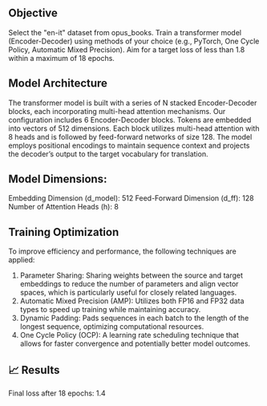 ## Objective
Select the "en-it" dataset from opus_books.
Train a transformer model (Encoder-Decoder) using methods of your choice (e.g., PyTorch, One Cycle Policy, Automatic Mixed Precision).
Aim for a target loss of less than 1.8 within a maximum of 18 epochs.

## Model Architecture
The transformer model is built with a series of N stacked Encoder-Decoder blocks, each incorporating multi-head attention mechanisms. Our configuration includes 6 Encoder-Decoder blocks. Tokens are embedded into vectors of 512 dimensions. Each block utilizes multi-head attention with 8 heads and is followed by feed-forward networks of size 128. The model employs positional encodings to maintain sequence context and projects the decoder’s output to the target vocabulary for translation.

## Model Dimensions:

Embedding Dimension (d_model): 512
Feed-Forward Dimension (d_ff): 128
Number of Attention Heads (h): 8

## Training Optimization

To improve efficiency and performance, the following techniques are applied:

1. Parameter Sharing: Sharing weights between the source and target embeddings to reduce the number of parameters and align vector spaces, which is particularly useful for closely related languages.
2. Automatic Mixed Precision (AMP): Utilizes both FP16 and FP32 data types to speed up training while maintaining accuracy.
3. Dynamic Padding: Pads sequences in each batch to the length of the longest sequence, optimizing computational resources.
4. One Cycle Policy (OCP): A learning rate scheduling technique that allows for faster convergence and potentially better model outcomes.

## 📈 Results
Final loss after 18 epochs: 1.4